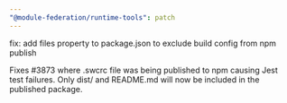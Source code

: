 ```yaml
---
"@module-federation/runtime-tools": patch
---
```


fix: add files property to package.json to exclude build config from npm publish

Fixes #3873 where .swcrc file was being published to npm causing Jest test failures.
Only dist/ and README.md will now be included in the published package.